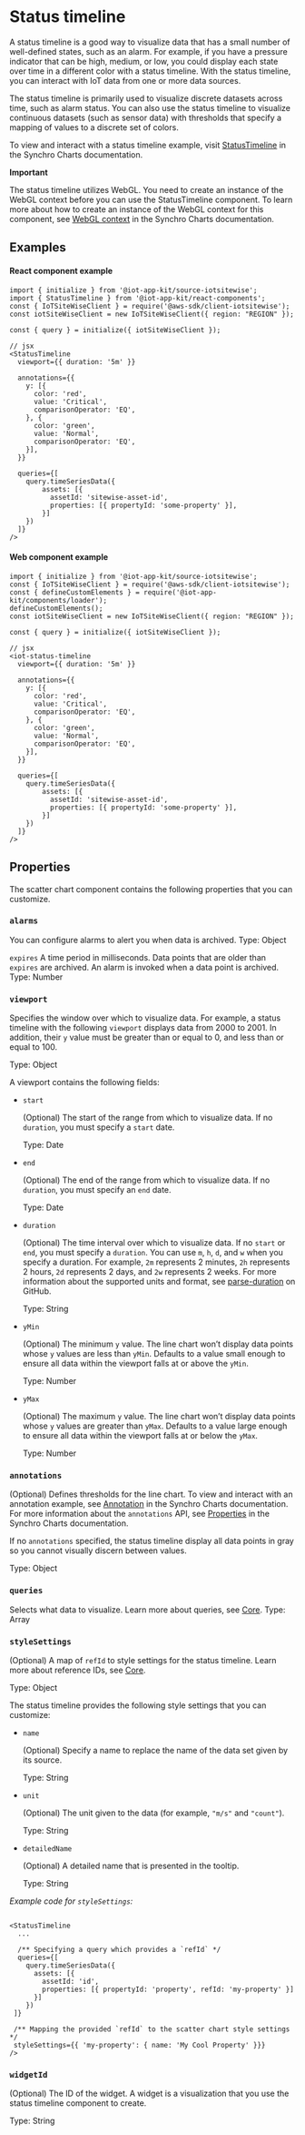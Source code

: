 # Status timeline

A status timeline is a good way to visualize data that has a small number of well-defined states, such as an alarm. For example, if you have a pressure indicator that can be high, medium, or low, you could display each state over time in a different color with a status timeline. With the status timeline, you can interact with IoT data from one or more data sources. 

The status timeline is primarily used to visualize discrete datasets across time, such as alarm status. You can also use the status timeline to visualize continuous datasets (such as sensor data) with thresholds that specify a mapping of values to a discrete set of colors.

To view and interact with a status timeline example, visit [StatusTimeline](https://synchrocharts.com/#/Components/StatusTimeline) in the Synchro Charts documentation. 

**Important**

The status timeline utilizes WebGL. You need to create an instance of the WebGL context before you can use the StatusTimeline component. To learn more about how to create an instance of the WebGL context for this component, see [WebGL context](https://synchrocharts.com/#/WebGL%20context) in the Synchro Charts documentation.  

## Examples 

#### React component example

```
import { initialize } from '@iot-app-kit/source-iotsitewise';
import { StatusTimeline } from '@iot-app-kit/react-components';
const { IoTSiteWiseClient } = require('@aws-sdk/client-iotsitewise');
const iotSiteWiseClient = new IoTSiteWiseClient({ region: "REGION" });

const { query } = initialize({ iotSiteWiseClient });

// jsx
<StatusTimeline
  viewport={{ duration: '5m' }}
  
  annotations={{
    y: [{
      color: 'red',
      value: 'Critical',
      comparisonOperator: 'EQ',
    }, {
      color: 'green',
      value: 'Normal',
      comparisonOperator: 'EQ',
    }],
  }}
  
  queries={[
    query.timeSeriesData({ 
        assets: [{
          assetId: 'sitewise-asset-id', 
          properties: [{ propertyId: 'some-property' }],
        }]
    })
  ]}
/>
```

#### Web component example

```
import { initialize } from '@iot-app-kit/source-iotsitewise';
const { IoTSiteWiseClient } = require('@aws-sdk/client-iotsitewise');
const { defineCustomElements } = require('@iot-app-kit/components/loader');
defineCustomElements();
const iotSiteWiseClient = new IoTSiteWiseClient({ region: "REGION" });

const { query } = initialize({ iotSiteWiseClient });

// jsx
<iot-status-timeline
  viewport={{ duration: '5m' }}
  
  annotations={{
    y: [{
      color: 'red',
      value: 'Critical',
      comparisonOperator: 'EQ',
    }, {
      color: 'green',
      value: 'Normal',
      comparisonOperator: 'EQ',
    }],
  }}
  
  queries={[
    query.timeSeriesData({ 
        assets: [{
          assetId: 'sitewise-asset-id', 
          properties: [{ propertyId: 'some-property' }],
        }]
    })
  ]}
/>
```

## Properties

The scatter chart component contains the following properties that you can customize. 

### `alarms`

You can configure alarms to alert you when data is archived. 
Type: Object

`expires`
A time period in milliseconds. Data points that are older than `expires` are archived. An alarm is invoked when a data point is archived. 
Type: Number

### `viewport` 

Specifies the window over which to visualize data. For example, a status timeline with the following `viewport` displays data from 2000 to 2001. In addition, their `y` value must be greater than or equal to 0, and less than or equal to 100. 

Type: Object 

A viewport contains the following fields:

- `start`

  (Optional) The start of the range from which to visualize data. If no `duration`, you must specify a `start` date.

  Type: Date

- `end`

  (Optional) The end of the range from which to visualize data. If no `duration`, you must specify an `end` date.

  Type: Date

- `duration`

  (Optional) The time interval over which to visualize data. If no `start` or `end`, you must specify a `duration`. You can use `m`, `h`, `d`, and `w` when you specify a duration. For example, `2m` represents 2 minutes, `2h` represents 2 hours, `2d` represents 2 days, and `2w` represents 2 weeks. For more information about the supported units and format, see [parse-duration](https://github.com/jkroso/parse-duration) on GitHub.

  Type: String

- `yMin`

  (Optional) The minimum `y` value. The line chart won’t display data points whose `y` values are less than `yMin`. Defaults to a value small enough to ensure all data within the viewport falls at or above the `yMin`.

  Type: Number

- `yMax`

  (Optional) The maximum `y` value. The line chart won’t display data points whose `y` values are greater than `yMax`. Defaults to a value large enough to ensure all data within the viewport falls at or below the `yMax`.

  Type: Number


### `annotations`

(Optional) Defines thresholds for the line chart. To view and interact with an annotation example, see [Annotation](https://synchrocharts.com/#/Features/Annotation) in the Synchro Charts documentation. For more information about the `annotations` API, see [Properties](https://synchrocharts.com/#/API/Properties) in the Synchro Charts documentation. 

If no `annotations` specified, the status timeline display all data points in gray so you cannot visually discern between values.

Type: Object

### `queries`

Selects what data to visualize. Learn more about queries, see [Core](https://github.com/awslabs/iot-app-kit/tree/main/docs/Core.md). 
Type: Array 

### `styleSettings`

(Optional) A map of `refId` to style settings for the status timeline. Learn more about reference IDs, see [Core](https://github.com/awslabs/iot-app-kit/tree/main/docs/Core.md). 

Type: Object

The status timeline provides the following style settings that you can customize:

* `name`

    (Optional) Specify a name to replace the name of the data set given by its source.  

    Type: String
 
* `unit`

    (Optional) The unit given to the data (for example, `"m/s"` and `"count"`).

    Type: String

* `detailedName`

    (Optional) A detailed name that is presented in the tooltip. 

    Type: String

*Example code for `styleSettings`:*

```

<StatusTimeline
  ...

  /** Specifying a query which provides a `refId` */
  queries={[
    query.timeSeriesData({ 
      assets: [{
        assetId: 'id', 
        properties: [{ propertyId: 'property', refId: 'my-property' }]
      }]
    })
 ]}
 
 /** Mapping the provided `refId` to the scatter chart style settings */
 styleSettings={{ 'my-property': { name: 'My Cool Property' }}}
/>

```

### `widgetId`

(Optional) The ID of the widget. A widget is a visualization that you use the status timeline component to create.

Type: String